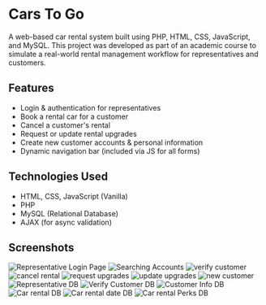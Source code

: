 # Cars To Go
A web-based car rental system built using PHP, HTML, CSS, JavaScript, and MySQL. 
This project was developed as part of an academic course to simulate a real-world rental management workflow for representatives and customers.

## Features

- Login & authentication for representatives
- Book a rental car for a customer
- Cancel a customer's rental
- Request or update rental upgrades
- Create new customer accounts & personal information
- Dynamic navigation bar (included via JS for all forms)

## Technologies Used

- HTML, CSS, JavaScript (Vanilla)
- PHP 
- MySQL (Relational Database)
- AJAX (for async validation)

## Screenshots
![Representative Login Page](https://github.com/user-attachments/assets/16fed526-d20d-4e7f-a56f-ba357f32052b) 
![Searching Accounts](https://github.com/user-attachments/assets/fda4b9a8-79ee-49a1-93ab-355d5de50acd) 
![verify customer](https://github.com/user-attachments/assets/c399fbfb-7e92-4194-9ed2-10b0c45ecf74) 
![cancel rental](https://github.com/user-attachments/assets/f747178a-6db2-44b3-809c-b1d8ce0f7de1) 
![request upgrades](https://github.com/user-attachments/assets/b3e1e6fb-ab09-44c0-93e6-2206343af650) 
![update upgrades](https://github.com/user-attachments/assets/a4920377-783e-47fc-a116-d2ca3db63dba) 
![new customer](https://github.com/user-attachments/assets/0cb44b80-c1f9-4073-bc75-95665f14c763) 
![Representative DB](https://github.com/user-attachments/assets/3b599680-d51e-48f6-84d8-ec908b22cef8)
![Verify Customer DB](https://github.com/user-attachments/assets/31225c46-fdf3-4fb2-bc8c-c7fd62f61048) 
![Customer Info DB](https://github.com/user-attachments/assets/1b3d3b76-cc25-4105-a792-b66c5f2926a5) 
![Car rental DB](https://github.com/user-attachments/assets/f3cc3290-bec1-4084-bd6b-6c1f0532aec7) 
![Car rental date DB](https://github.com/user-attachments/assets/bdf75ed1-fb3e-44c4-8eb1-31c51b4752cb) 
![Car rental Perks DB](https://github.com/user-attachments/assets/905ba965-1f53-4d8b-a7d0-13f18d3b9859)




